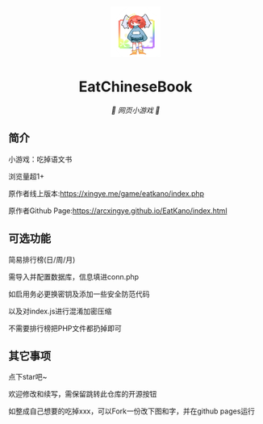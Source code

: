 <p align="center">
  <a href="https://xingye.me/game/eatkano"><img src="https://github.com/Names233/Names233.github.io/blob/main/EatChineseBook/static/image/ClickBefore.png?raw=true" width="100" height="100" alt="EatKano"></a>
</p>
<div align="center">

# EatChineseBook

_🦌 网页小游戏 🥛_

</div>


## 简介

小游戏：吃掉语文书

浏览量超1+

原作者线上版本:https://xingye.me/game/eatkano/index.php

原作者Github Page:https://arcxingye.github.io/EatKano/index.html

## 可选功能

简易排行榜(日/周/月)

需导入并配置数据库，信息填进conn.php

如启用务必更换密钥及添加一些安全防范代码

以及对index.js进行混淆加密压缩

不需要排行榜把PHP文件都扔掉即可

## 其它事项

点下star吧~

欢迎修改和续写，需保留跳转此仓库的开源按钮

如整成自己想要的吃掉xxx，可以Fork一份改下图和字，并在github pages运行
